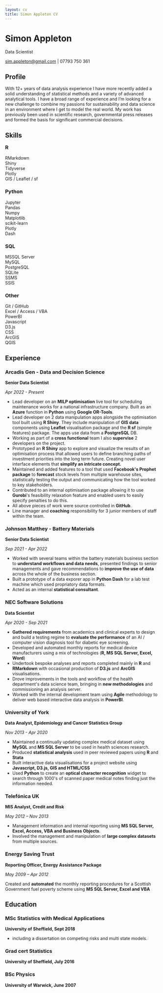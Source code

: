 ```yaml
---
layout: cv
title: Simon Appleton CV
---
```

# Simon Appleton
Data Scientist

<div id="webaddress">
<a href="mailto:sim.appleton@gmail.com">sim.appleton@gmail.com</a>
 | 07793 750 361
</div>


## Profile

With 12+ years of data analysis experience I have more recently added a solid understanding of statistical methods and a variety of advanced analytical tools. 
I have a broad range of experience and I’m looking for a new challenge to combine my passions for sustainability and data science in an environment where I get to model the real world. 
My work has previously been used in scientific research, governmental press releases and formed the basis for significant commercial decisions.

## Skills

<h3 class="skills" style="margin-top:1em;">R</h3> 
<div class="container">
<div class="skill">RMarkdown</div>
<div class="skill">Shiny </div>
<div class="skill">Tidyverse</div>
<div class="skill">Plotly</div>
<div class="skill">GIS / Leaflet / sf </div>
</div>

<h3 class="skills">Python </h3>
<div class="container">
<div class="skill">Jupyter </div>
<div class="skill">Pandas </div>
<div class="skill">Numpy</div>
<div class="skill">Matplotlib </div>
<div class="skill">scikit-learn</div>
<div class="skill">Plotly</div>
<div class="skill">Dash</div>
</div>

<h3 class="skills">SQL</h3>
<div class="container">
<div class="skill">MSSQL Server</div> 
<div class="skill">MySQL </div>
<div class="skill">PostgreSQL </div>
<div class="skill">SQLite </div>
<div class="skill">SSMS</div>
<div class="skill">SSIS</div>
</div>

<h3 class="skills">Other</h3>
<div class="container">
<div class="skill">Git / GitHub </div>
<div class="skill">Excel / Access / VBA </div>
<div class="skill">PowerBI </div>
<div class="skill">Javascript </div>
<div class="skill">D3.js </div>
<div class="skill">CSS</div>
<div class="skill">ArcGIS </div>
<div class="skill">QGIS  </div>
</div>



## Experience

### Arcadis Gen - Data and Decision Science
**Senior Data Scientist**

*Apr 2022 - Present*
 - Lead developer on an **MILP optimisation** live tool for scheduling maintenance works for a national infrastructure company. Built as an **Azure** function in **Python** using **Google OR-Tools**.
 - Lead developer on 2 data manipulation apps alongside the optimisation tool built using **R Shiny**. They include manipulation of **GIS data** components using **Leaflet** visualisation package and the **R sf** (simple features) package. The apps use data from a **PostgreSQL** DB.
 - Working as part of a **cross functional** team I also **supervise** 2 developers on the project.
 - Prototyped an **R Shiny** app to explore and visualize the results of an optimisation process that allowed users to define branching paths of investment priorities into the long term future. Creating novel user interface elements that **simplify an intricate concept.**
 - Maintained and added features to a tool that used **Facebook's Prophet package** to **forecast** stock levels from multiple warehouse sites, statistically testing the output and communicating how the tool worked to key stakeholders.
 - Contributed to an internal optimisation package allowing it to use **Gurobi**'s feasibility relaxation feature and enabled users to easily specify penalties to do this.
 - All above pieces of work were source controlled in **GitHub**.
 - Line manager and **coaching** responsibility for 3 junior members of staff within the team.

### Johnson Matthey - Battery Materials
**Senior Data Scientist**

*Sep 2021 - Apr 2022*
 - Worked with several teams within the battery materials business section to **understand workflows and data needs**, presented findings to senior managements and gave recommendations to **improve the use of data** across the whole of the business section. 
 - Built a prototype of a data exporer app in **Python Dash** for a lab test machine which used propriatory data formats. 
 - Acted as an internal **statistical consultant**.

### NEC Software Solutions
**Data Scientist**

*Apr 2020 - Sep 2021*
 - **Gathered requirements** from academics and clinical experts to design and build a testing regime to **evaluate the performance** of an AI / computer vision diagnosis tool for diabetic eye screening.
 - Developed and automated monthly reports for medical device manufacturers using a mix of technologies (**R, MS SQL Server, Excel, Word**)
 - Undertook bespoke analyses and reports completed mainly in **R** and **RMarkdown** with occasional production of **D3.js** and **ArcGIS** visualisations.
 - Drove improvements in the tools and workflow of the health department's data science team, bringing in **new methodologies** and commissioning an analysis server.
 - Worked with the internal development team using **Agile** methodology to deliver web based interactive data analysis in **PowerBI**.

### University of York
**Data Analyst, Epidemiology and Cancer Statistics Group**

*Nov 2013 - Apr 2020*

 - Maintained a continually updating complex medical dataset using **MySQL** and **MS SQL Server** to be used in health sciences research.
 - Produced **statistical analysis** used in peer reviewed papers using **R** and **Stata**
 - Built interactive data visualisations for a project website using **Javascript, D3.js, GIS and HTML/CSS**
 - Used **Python** to create an **optical character recognition** widget to search through 1000's of scanned paper medical notes finding just the information needed.

### Telefónica UK
**MIS Analyst, Credit and Risk** 

*May 2012 – Nov 2013*

 - Management information and internal reporting using **MS SQL Server, Excel, Access, VBA and Business Objects**.
 - Involved the management and manipulation of **large complex datasets** from multiple sources.

### Energy Saving Trust
**Reporting Officer, Energy Assistance Package**

*May 2009 – Apr 2012*

Created and **automated** the monthly reporting procedures for a Scottish Government fuel poverty scheme using **MS SQL Server, Excel and VBA**


## Education


### MSc Statistics with Medical Applications
**University of Sheffield, Sept 2018**
 - including a dissertation on competing risks and multi state models.

### Grad cert Statistics
**University of Sheffield, July 2016**

### BSc Physics
**University of Warwick, June 2007**


<!-- ### Footer

Last updated: May 2013 -->


